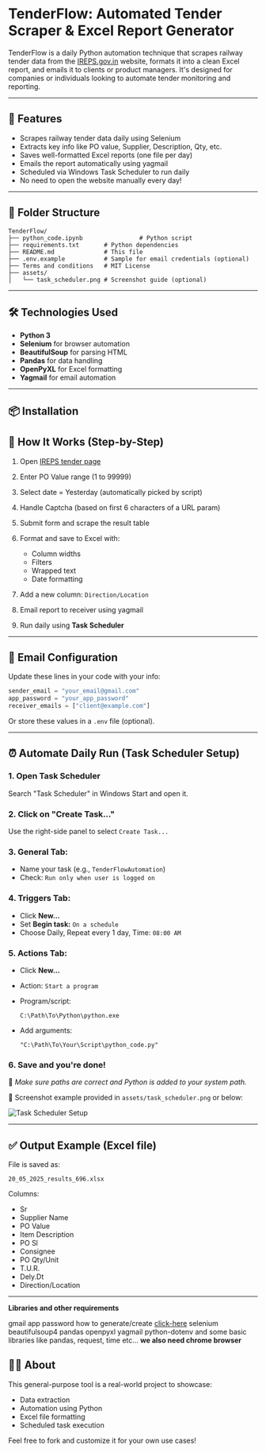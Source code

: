 # TenderFlow: Automated Tender Scraper & Excel Report Generator

TenderFlow is a daily Python automation technique that scrapes railway tender data from the [IREPS.gov.in](https://www.ireps.gov.in) website, formats it into a clean Excel report, and emails it to clients or product managers. It's designed for companies or individuals looking to automate tender monitoring and reporting.

---

## 🚀 Features

* Scrapes railway tender data daily using Selenium
* Extracts key info like PO value, Supplier, Description, Qty, etc.
* Saves well-formatted Excel reports (one file per day)
* Emails the report automatically using yagmail
* Scheduled via Windows Task Scheduler to run daily
* No need to open the website manually every day!

---

## 📂 Folder Structure

```
TenderFlow/
├── python_code.ipynb                # Python script
├── requirements.txt       # Python dependencies
├── README.md              # This file
├── .env.example           # Sample for email credentials (optional)
├── Terms and conditions   # MIT License
├── assets/
│   └── task_scheduler.png # Screenshot guide (optional)
```

---

## 🛠️ Technologies Used

* **Python 3**
* **Selenium** for browser automation
* **BeautifulSoup** for parsing HTML
* **Pandas** for data handling
* **OpenPyXL** for Excel formatting
* **Yagmail** for email automation

---

## 📦 Installation


## 🧪 How It Works (Step-by-Step)

1. Open [IREPS tender page](https://www.ireps.gov.in/epsn/anonymSearchPO.do)
2. Enter PO Value range (1 to 99999)
3. Select date = Yesterday (automatically picked by script)
4. Handle Captcha (based on first 6 characters of a URL param)
5. Submit form and scrape the result table
6. Format and save to Excel with:

   * Column widths
   * Filters
   * Wrapped text
   * Date formatting
7. Add a new column: `Direction/Location`
8. Email report to receiver using yagmail
9. Run daily using **Task Scheduler**

---

## 📧 Email Configuration

Update these lines in your code with your info:

```python
sender_email = "your_email@gmail.com"
app_password = "your_app_password"
receiver_emails = ["client@example.com"]
```

Or store these values in a `.env` file (optional).

---

## ⏰ Automate Daily Run (Task Scheduler Setup)

### 1. Open Task Scheduler

Search "Task Scheduler" in Windows Start and open it.

### 2. Click on "Create Task..."

Use the right-side panel to select `Create Task...`

### 3. General Tab:

* Name your task (e.g., `TenderFlowAutomation`)
* Check: `Run only when user is logged on`

### 4. Triggers Tab:

* Click **New\...**
* Set **Begin task:** `On a schedule`
* Choose Daily, Repeat every 1 day, Time: `08:00 AM`

### 5. Actions Tab:

* Click **New\...**
* Action: `Start a program`
* Program/script:

  ```
  C:\Path\To\Python\python.exe
  ```
* Add arguments:

  ```
  "C:\Path\To\Your\Script\python_code.py"
  ```

### 6. Save and you're done!

📌 *Make sure paths are correct and Python is added to your system path.*

📸 Screenshot example provided in `assets/task_scheduler.png` or below:

![Task Scheduler Setup](https://youtu.be/4n2fC97MNac?si=Ff31ofXqwum3CKce)

---

## ✅ Output Example (Excel file)

File is saved as:

```text
20_05_2025_results_696.xlsx
```

Columns:

* Sr
* Supplier Name
* PO Value
* Item Description
* PO Sl
* Consignee
* PO Qty/Unit
* T.U.R.
* Dely.Dt
* Direction/Location

---
**Libraries and other requirements**

gmail app password how to generate/create [click-here](https://youtu.be/MkLX85XU5rU?si=dfXn9D9QaoupY4kV)
selenium
beautifulsoup4
pandas
openpyxl
yagmail
python-dotenv
and some basic libraries like pandas, request, time etc...
**we also need chrome browser**

## 🙋‍♂️ About

This general-purpose tool is a real-world project to showcase:

* Data extraction
* Automation using Python
* Excel file formatting
* Scheduled task execution

Feel free to fork and customize it for your own use cases!
